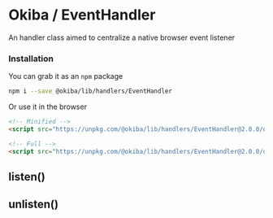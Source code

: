 

# Okiba / EventHandler
An handler class aimed to centralize a native browser event listener




### Installation

You can grab it as an `npm` package
```bash
npm i --save @okiba/lib/handlers/EventHandler
```

Or use it in the browser
```html
<!-- Minified -->
<script src="https://unpkg.com/@okiba/lib/handlers/EventHandler@2.0.0/dist/index.min.js"></script>

<!-- Full -->
<script src="https://unpkg.com/@okiba/lib/handlers/EventHandler@2.0.0/dist/index.js"></script>
```







## listen()









## unlisten()








